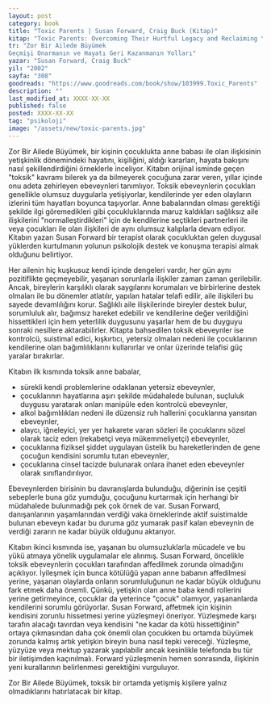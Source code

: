 ```yaml
---
layout: post
category: book
title: "Toxic Parents | Susan Forward, Craig Buck (Kitap)"
kitap: "Toxic Parents: Overcoming Their Hurtful Legacy and Reclaiming Your Life"
tr: "Zor Bir Ailede Büyümek   
Geçmişi Onarmanın ve Hayatı Geri Kazanmanın Yolları"
yazar: "Susan Forward, Craig Buck"
yil: "2002"
sayfa: "308"
goodreads: "https://www.goodreads.com/book/show/103999.Toxic_Parents"
description: ""
last_modified_at: XXXX-XX-XX
published: false
posted: XXXX-XX-XX
tag: "psikoloji"
image: "/assets/new/toxic-parents.jpg"
---
```


Zor Bir Ailede Büyümek, bir kişinin çocuklukta anne babası ile olan ilişkisinin yetişkinlik dönemindeki hayatını, kişiliğini, aldığı kararları, hayata bakışını nasıl şekillendirdiğini örneklerle inceliyor. Kitabın orijinal isminde geçen "toksik" kavramı bilerek ya da bilmeyerek çocuğuna zarar veren, yıllar içinde onu adeta zehirleyen ebeveynleri tanımlıyor. Toksik ebeveynlerin çocukları genellikle olumsuz duygularla yetişiyorlar, kendilerinde yer eden olayların izlerini tüm hayatları boyunca taşıyorlar. Anne babalarından olması gerektiği şekilde ilgi göremedikleri gibi çocukluklarında maruz kaldıkları sağlıksız aile ilişkilerini "normalleştirdikleri" için de kendilerine seçtikleri partnerleri ile veya çocukları ile olan ilişkileri de aynı olumsuz kalıplarla devam ediyor. Kitabın yazarı Susan Forward bir terapist olarak çocukluktan gelen duygusal yüklerden kurtulmanın yolunun psikolojik destek ve konuşma terapisi almak olduğunu belirtiyor.

Her ailenin hiç kuşkusuz kendi içinde dengeleri vardır, her gün aynı pozitiflikte geçmeyebilir, yaşanan sorunlarla ilişkiler zaman zaman gerilebilir. Ancak, bireylerin karşılıklı olarak saygılarını korumaları ve birbirlerine destek olmaları ile bu dönemler atlatılır, yapılan hatalar telafi edilir, aile ilişkileri bu sayede devamlılığını korur. Sağlıklı aile ilişkilerinde bireyler destek bulur, sorumluluk alır, bağımsız hareket edebilir ve kendilerine değer verildiğini hissettikleri için hem yeterlilik duygusunu yaşarlar hem de bu duyguyu sonraki nesillere aktarabilirler. Kitapta bahsedilen toksik ebeveynler ise kontrolcü, suistimal edici, kışkırtıcı, yetersiz olmaları nedeni ile çocuklarının kendilerine olan bağımlılıklarını kullanırlar ve onlar üzerinde telafisi güç yaralar bırakırlar.

Kitabın ilk kısmında toksik anne babalar,
- sürekli kendi problemlerine odaklanan yetersiz ebeveynler,
- çocuklarının hayatlarına aşırı şekilde müdahalede bulunan, suçluluk duygusu yaratarak onları manipüle eden kontrolcü ebeveynler,
- alkol bağımlılıkları nedeni ile düzensiz ruh hallerini çocuklarına yansıtan ebeveynler,
- alaycı, iğneleyici, yer yer hakarete varan sözleri ile çocuklarını sözel olarak taciz eden (rekabetçi veya mükemmeliyetçi) ebeveynler,
- çocuklarına fiziksel şiddet uygulayan üstelik bu hareketlerinden de gene çocuğun kendisini sorumlu tutan ebeveynler,
- çocuklarına cinsel tacizde bulunarak onlara ihanet eden ebeveynler olarak sınıflandırılıyor.

Ebeveynlerden birisinin bu davranışlarda bulunduğu, diğerinin ise çeşitli sebeplerle buna göz yumduğu, çocuğunu kurtarmak için herhangi bir müdahalede bulunmadığı pek çok örnek de var. Susan Forward, danışanlarının yaşamlarından verdiği vaka örneklerinde aktif suistimalde bulunan ebeveyn kadar bu duruma göz yumarak pasif kalan ebeveynin de verdiği zararın ne kadar büyük olduğunu aktarıyor.

Kitabın ikinci kısmında ise, yaşanan bu olumsuzluklarla mücadele ve bu yükü atmaya yönelik uygulamalar ele alınmış. Susan Forward, öncelikle toksik ebeveynlerin çocukları tarafından affedilmek zorunda olmadığını açıklıyor. İyileşmek için bunca kötülüğü yapan anne babanın affedilmesi yerine, yaşanan olaylarda onların sorumluluğunun ne kadar büyük olduğunu fark etmek daha önemli. Çünkü, yetişkin olan anne baba kendi rollerini yerine getirmeyince, çocuklar da yeterince "çocuk" olamıyor, yaşananlarda kendilerini sorumlu görüyorlar. Susan Forward, affetmek için kişinin kendisini zorunlu hissetmesi yerine yüzleşmeyi öneriyor. Yüzleşmede karşı tarafın alacağı tavırdan veya kendisini "ne kadar da kötü hissettiğinin" ortaya çıkmasından daha çok önemli olan çocukken bu ortamda büyümek zorunda kalmış artık yetişkin bireyin buna nasıl tepki vereceği. Yüzleşme, yüzyüze veya mektup yazarak yapılabilir ancak kesinlikle telefonda bu tür bir iletişimden kaçınılmalı. Forward yüzleşmenin hemen sonrasında, ilişkinin yeni kurallarının belirlenmesi gerektiğini vurguluyor.

Zor Bir Ailede Büyümek, toksik bir ortamda yetişmiş kişilere yalnız olmadıklarını hatırlatacak bir kitap.
